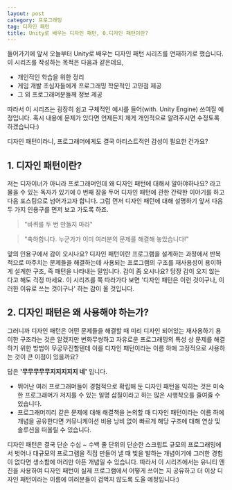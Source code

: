```yaml
---
layout: post
category: 프로그래밍
tag: 디자인 패턴
title: Unity로 배우는 디자인 패턴, 0.디자인 패턴이란?
---
```


들어가기에 앞서
오늘부터 Unity로 배우는 디자인 패턴 시리즈를 연재하기로 했습니다.
이 시리즈를 작성하는 목적은 다음과 같은데요,

* 개인적인 학습을 위한 정리
* 게임 개발 초심자들에게 프로그래밍 학문적인 고민점 제공
* 그 외 프로그래머분들께 정보 제공

따라서 이 시리즈는 굉장히 쉽고 구체적인 예시를 들어(with. Unity Engine) 쓰여질 예정입니다. 혹시 내용에 문제가 있다면 언제든지 제게 개인적으로 알려주시면 수정토록 하겠습니다:)

<div class="message">
  디자인 패턴이라니, 프로그래머에게도 결국 아티스트적인 감성이 필요한 건가요?
</div>

## 1. 디자인 패턴이란?

저는 디자이너가 아니라 프로그래머인데 왜 디자인 패턴에 대해서 알아야하나요? 라고 물을 수 있는 독자가 있기에 0 번째 장을 두어 디자인 패턴에 관한 간략한 이야기를 하고 다음 포스팅으로 넘어가고자 합니다. 그럼 먼저 디자인 패턴에 대해 설명하기 앞서 다음 두 가지 인용구를 먼저 보고 가도록 하죠.

> "바퀴를 두 번 만들지 마라"

> "축하합니다. 누군가가 이미 여러분의 문제를 해결해 놓았습니다!"

앞의 인용구에서 감이 오시나요? 디자인 패턴이란 프로그램을 설계하는 과정에서 반복적으로 마주치는 문제들을 해결하는데 사용되는 프로그램의 구조를 재사용성이 용이하게 설계한 구조, 즉 패턴을 나타내는 말입니다. 감이 좀 오시나요? 당장 감이 오지 않는다고 해도 걱정 마세요. 이 시리즈를 쭉 따라가다 보면 '디자인 패턴은 이런 것이구나, 이러한 이유로 쓰는 것이구나' 하는 감이 올 것입니다.

## 2. 디자인 패턴은 왜 사용해야 하는가?

그러니까 디자인 패턴은 어떤 문제들을 해결할 때 미리 디자인 되어있는 재사용하기 용이한 구조라는 것은 알겠지만 변화무쌍하고 자유로운 프로그래밍의 특성 상 문제를 해결하기 위한 방법이 무궁무진할텐데 이를 디자인 패턴이라는 이름 하에 고정적으로 사용하는 것이 큰 이점이 있을까요?

답은 **'무무무무무지지지지지 네'** 입니다.

- 뛰어난 여러 프로그래머들이 경험적으로 확립해 둔 디자인 패턴을 익히는 것은 미숙한 프로그래머가 저지를 수 있는 일명 삽질이라고 하는 많은 시행착오를 줄여줄 수 있습니다.
- 프로그래머끼리 같은 문제에 대해 해결책을 논의할 때 디자인 패턴이라는 이름 하에 개념을 공유한다면 커뮤니케이션 비용 낭비 없이 빠르게 해당 구조에 대해 연상 및 솔루션을 떠올릴 수 있습니다.


디자인 패턴은 결국 단순 수십 ~ 수백 줄 단위의 단순한 스크립트 규모의 프로그래밍에서 벗어나 대규모의 프로그램을 직접 만들어 낼 때 빛을 발하는 개념이기에 그러한 경험이 없다면 생소함에 머리만 아픈 개념일 수 있습니다.
따라서 이 시리즈에서는 유니티 엔진을 사용하여 디자인 패턴이 실제 프로그램에서 어떻게 쓰이는 지 공유하고 더 이상 디자인 패턴이라는 이름에 여러분들이 겁먹지 않도록 도울 예정입니다:)
